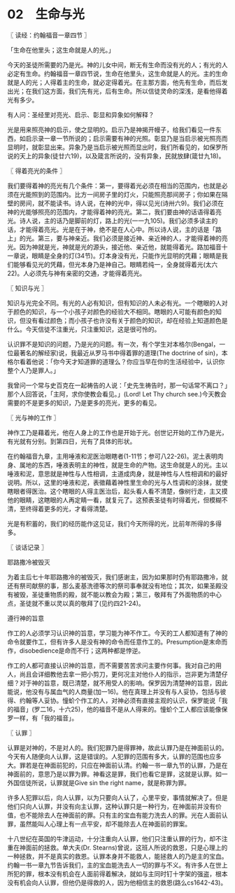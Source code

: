 # 02　生命与光



〖 读经：约翰福音一章四节 〗

「生命在他里头；这生命就是人的光。」

今天的圣徒所需要的乃是光。神的儿女中间，断无有生命而没有光的人；有光的人必定有生命。约翰福音一章四节说，生命在他里头，这生命就是人的光。主的生命就是人的光；人得着主的生命，就必定得着光。在主那方面，他先有生命，而后发出光；在我们这方面，我们先有光，后有生命。所以信徒灵命的深浅，是看他得着光有多少。

有人问：圣经里对亮光、启示、彰显和异象如何解释？

光是用来照亮神的启示，使之显明的。启示乃是神揭开幔子，给我们看见一件东西，如启示录一章一节所说的；启示需要有神的光照。彰显乃是当启示被光照亮而显明时，就彰显出来。异象乃是当启示被光照而显出时，我们所看见的，如保罗所说的天上的异象(徒廿六19)，以及箴言所说的，没有异象，民就放肆(箴廿九18)。



〖 得着亮光的条件 〗

我们要得着神的亮光有几个条件：第一，要得着光必须在相当的范围内，也就是必须在光能照到的范围内。比方一间房子里的灯火，只能照亮那间房子；你如果在隔壁的房间，就不能读书。诗人说，在神的光中，得以见光(诗卅六9)。我们必须在神的光能够照亮的范围内，才能得着神的亮光。第二，我们要由神的话语得着亮光。诗人说，主的话乃是脚前的灯，路上的光(一一九105)。我们必须多读主的话，才能得着亮光。光是在于神，绝不是在人心中。所以诗人说，主的话是「路上」的光。第三，要与神亲近。我们必须是接近神、亲近神的人，才能得着神的亮光。因为神就是光，神就是光的源头，接近他、亲近他，就能得着光。路加福音十一章说，眼睛是全身的灯(34节)。灯本身没有光，只能作光显明的凭藉；眼睛是我们能够看见光的凭藉，但光本身乃是神自己。眼睛若纯一，全身就得着光(太六22)。人必须先与神有亲密的交通，才能得着亮光。



〖 知识与光 〗

知识与光完全不同。有光的人必有知识，但有知识的人未必有光。一个瞎眼的人对于颜色的知识，与一个小孩子对颜色的经验大不相同。瞎眼的人可能有颜色的知识，但没有看过颜色；而小孩子也许没有关于颜色的知识，却在经验上知道颜色是什么。今天信徒不注重光，只注重知识，这是很可怜的。

认识罪不是知识的问题，乃是光的问题。有一次，有个学生对本格尔(Bengal，一位最著名的解经家)说，我最近从罗马书中得着罪的道理(The doctrine of sin)，本格尔看着他说：「你今天才知道罪的道理么？你应当早在你的生活经验中，认识你整个人乃是罪人。」

我曾问一个常与史百克在一起祷告的人说：「史先生祷告时，那一句话常不离口？」那个人回答说，「主阿，求你使教会看见。」(Lord! Let Thy church see.)今天教会需要的不是更多的知识，乃是更多的亮光，更多的看见。



〖 光与神的工作 〗

神作工乃是藉着光，他在人身上的工作也是开始于光。创世记开始的工作乃是光，有光就有分别。到第四日，光有了具体的形状。

在约翰福音九章，主用唾液和泥医治眼瞎者(1-11节；参可八22-26)。泥土表明肉身、属地的东西，唾液表明主的神性，就是生命的产物。这生命就是人的光。主以唾液和泥，意思就是神性与人性相调，主道成肉身，就是神性与人性相调和的最好说明。所以，这里的唾液和泥，表徵藉着神性里生命的光与人性调和的涂抹，就使瞎眼者得医治。这个瞎眼的人得主医治后，起头看人看不清楚，像树行走，主又摸他的眼睛，这瞎眼的人再定睛一看，就复元了。这预表圣徒有时得着光，但模糊不清，至终得着更多的光，才看得清楚。

光是有积蓄的，我们的经历能作这见证，我们今天所得的光，比前年所得的多得多。



〖 谈话记录 〗

耶路撒冷被毁灭

为着主后七十年耶路撒冷的被毁灭，我们感谢主，因为如果那时仍有耶路撒冷，就还有祭司献祭的事，那么麦基洗德等次的祭司事奉就没有地位；其次，如果圣殿没有被毁，圣徒重物质的殿，就不能以教会为殿；第三，敬拜有了外面物质的中心点，圣徒就不重以灵以真的敬拜了(见约四21-24)。

遵行神的旨意

作工的人必须学习认识神的旨意，学习能为神不作工。今天的工人都知道有了神的命令就要作工，但有许多人是没有神的命令而任意作工的。Presumption是末命而作，disobedience是命而不行；这两种都是悖逆。

作工的人都可直接认识神的旨意，而不需要苦苦求问主要作何事。我对自己的用人，尚且会详细教他去拿一把小剪刀，更何况主对他仆人的指示，岂非更为清楚仔细？对于神的旨意，既已清楚，就不用受人的影响。保罗因为清楚神的旨意，因此能说，他没有与属血气的人商量(加一16)。他在真理上并没有与人妥协，包括与彼得、约翰等人妥协。憧蚧个作工的人，对神必须有直接主观的认识，保罗能说「我的福音」(罗二16，十六25)，他的福音不是从人得来的。憧蚧个工人都应该能像保罗一样，有「我的福音」。



〖 认罪 〗

认罪是对神的，不是对人的。我们犯罪乃是得罪神，故此认罪乃是在神面前认的。今天有人随便向人认罪，这是错误的。人犯罪的范围有多大，认罪的范围也应多大。罪若是在神面前犯的，只应在神面前认清。约翰一书一章九节的认罪，乃是在神面前的，意思乃是以罪为罪。神看这是罪，我们也看它是罪，这就是认罪。如一外国信徒所说，认罪就是Give sin the right name，就是称罪为罪。

许多人犯罪以后，向人认罪，以为只要向人认了，心里平安，事情就解决了。但是他们只向人认罪，并没有向主认罪，这种认罪只是一种行为，在神面前并没有价值，也不能除去人在神面前的罪。只有主的宝血有能力洗去人的罪。光在人面前认罪，虽然能叫人心理上有一点平安，却不能除去人在神面前的罪案。

十八世纪在英国的牛津运动，十分注重向人认罪，他们只注重认罪的行为，却不注重在神面前的拯救。单大夫(Dr. Stearns)曾说，这班人所说的救恩，只是心理上的一种拯救，并不是真实的救恩。认罪本身并不能救人，能拯救人的乃是主的宝血。约翰一书一章九节告诉我们，主的宝血能洗去人一切的罪与不义。有许多人在世上所犯的罪，根本没有机会在人面前得着解决，就如与主同时钉十字架的强盗，根本没有机会向人认罪，但他仍是得救的人，因为他相信主的救恩(路么cs1642-43)。

